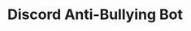 ---
title: 'Discord Anti-Bullying Bot'
type: 'personal project'
affiliation:
year: '2022'
images: ["DiscordBot_Anti_Bullying","DiscordBot_Stonks_Meme","DiscordBot_Megamind_Meme","DiscordBot_Reddit_Reading","DiscordBot_Invert_Image","DiscordBot_List_of_Commands"]
imageHeight: 300px
skills: ['Python', 'Raspberry Pi']
videoLink:  ""
github: ""
links: []
linkTitles: []
linkTypes: []
description: "When 3 or more users react to a message with a potato emoji, these are considered votes that the message is bullying, which makes the bot send a comeback picked randomly from a txt file with comeback lines. Anyone can add to the combacks list and the name of each contributor is stored for security purposes. Because the bot had more evil audience, I added some bullying features, such as meme making (my favorite, create a meme in a second), joining a voice chat for pranking with a game voiceline, and some useful features like automatically sending the contents of a reddit post when a link is shared and the feature of inverting the colors of an image."
---
